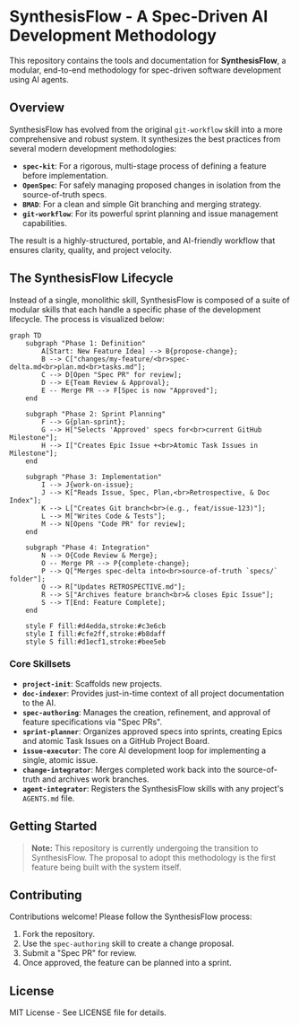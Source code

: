# SynthesisFlow - A Spec-Driven AI Development Methodology

This repository contains the tools and documentation for **SynthesisFlow**, a modular, end-to-end methodology for spec-driven software development using AI agents.

## Overview

SynthesisFlow has evolved from the original `git-workflow` skill into a more comprehensive and robust system. It synthesizes the best practices from several modern development methodologies:

- **`spec-kit`**: For a rigorous, multi-stage process of defining a feature before implementation.
- **`OpenSpec`**: For safely managing proposed changes in isolation from the source-of-truth specs.
- **`BMAD`**: For a clean and simple Git branching and merging strategy.
- **`git-workflow`**: For its powerful sprint planning and issue management capabilities.

The result is a highly-structured, portable, and AI-friendly workflow that ensures clarity, quality, and project velocity.

## The SynthesisFlow Lifecycle

Instead of a single, monolithic skill, SynthesisFlow is composed of a suite of modular skills that each handle a specific phase of the development lifecycle. The process is visualized below:

```mermaid
graph TD
    subgraph "Phase 1: Definition"
        A[Start: New Feature Idea] --> B{propose-change};
        B --> C["changes/my-feature/<br>spec-delta.md<br>plan.md<br>tasks.md"];
        C --> D[Open "Spec PR" for review];
        D --> E{Team Review & Approval};
        E -- Merge PR --> F[Spec is now "Approved"];
    end

    subgraph "Phase 2: Sprint Planning"
        F --> G{plan-sprint};
        G --> H["Selects 'Approved' specs for<br>current GitHub Milestone"];
        H --> I["Creates Epic Issue +<br>Atomic Task Issues in Milestone"];
    end

    subgraph "Phase 3: Implementation"
        I --> J{work-on-issue};
        J --> K["Reads Issue, Spec, Plan,<br>Retrospective, & Doc Index"];
        K --> L["Creates Git branch<br>(e.g., feat/issue-123)"];
        L --> M["Writes Code & Tests"];
        M --> N[Opens "Code PR" for review];
    end

    subgraph "Phase 4: Integration"
        N --> O{Code Review & Merge};
        O -- Merge PR --> P{complete-change};
        P --> Q["Merges spec-delta into<br>source-of-truth `specs/` folder"];
        Q --> R["Updates RETROSPECTIVE.md"];
        R --> S["Archives feature branch<br>& closes Epic Issue"];
        S --> T[End: Feature Complete];
    end

    style F fill:#d4edda,stroke:#c3e6cb
    style I fill:#cfe2ff,stroke:#b8daff
    style S fill:#d1ecf1,stroke:#bee5eb
```

### Core Skillsets

- **`project-init`**: Scaffolds new projects.
- **`doc-indexer`**: Provides just-in-time context of all project documentation to the AI.
- **`spec-authoring`**: Manages the creation, refinement, and approval of feature specifications via "Spec PRs".
- **`sprint-planner`**: Organizes approved specs into sprints, creating Epics and atomic Task Issues on a GitHub Project Board.
- **`issue-executor`**: The core AI development loop for implementing a single, atomic issue.
- **`change-integrator`**: Merges completed work back into the source-of-truth and archives work branches.
- **`agent-integrator`**: Registers the SynthesisFlow skills with any project's `AGENTS.md` file.

## Getting Started

> **Note:** This repository is currently undergoing the transition to SynthesisFlow. The proposal to adopt this methodology is the first feature being built with the system itself.

## Contributing

Contributions welcome! Please follow the SynthesisFlow process:

1.  Fork the repository.
2.  Use the `spec-authoring` skill to create a change proposal.
3.  Submit a "Spec PR" for review.
4.  Once approved, the feature can be planned into a sprint.

## License

MIT License - See LICENSE file for details.